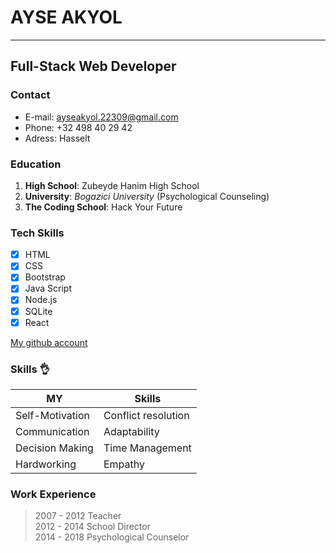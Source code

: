 
# AYSE AKYOL
-----------------
## Full-Stack Web Developer

### Contact
- E-mail: [ayseakyol.22309@gmail.com](https://ayseakyol.22309@gmail.com)  
- Phone: +32 498 40 29 42  
- Adress: Hasselt 


### Education
1. **High School**: Zubeyde Hanim High School
2. **University**: *Bogazici University* (Psychological Counseling)
3. **The Coding School**: Hack Your Future 


### Tech Skills


- [x] HTML 
- [x] CSS 
- [x] Bootstrap
- [x] Java Script  
- [x] Node.js
- [x] SQLite
- [x] React

 [My github account](https://github.com/ayseakyol/)  
 
 
### Skills  :ok_hand:


|  MY        |  Skills         |
|---------------|-----------------|
| Self-Motivation  | Conflict resolution |   
| Communication | Adaptability |  
| Decision Making | Time Management |
| Hardworking | Empathy |


### Work Experience  
> 2007 - 2012 Teacher  
2012 - 2014 School Director  
2014 - 2018 Psychological Counselor
